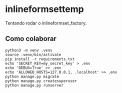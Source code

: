 # inlineformsettemp

Tentando rodar o inlineformset_factory.

## Como colaborar

```
python3 -m venv .venv
source .venv/bin/activate
pip install -r requirements.txt
echo 'SECRET_KEY=my_secret_key' > .env
echo 'DEBUG=True' >> .env
echo 'ALLOWED_HOSTS=127.0.0.1, .localhost' >> .env
python manage.py migrate
python manage.py createsuperuser
python manage.py runserver
```